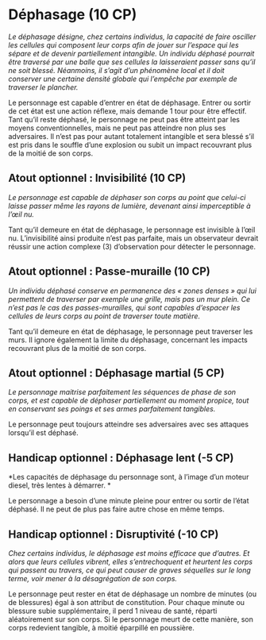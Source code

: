 # Déphasage (10 CP)
*Le déphasage désigne, chez certains individus, la capacité de faire osciller les cellules qui composent leur corps afin de jouer sur l’espace qui les sépare et de devenir partiellement intangible. Un individu déphasé pourrait être traversé par une balle que ses cellules la laisseraient passer sans qu’il ne soit blessé. Néanmoins, il s’agit d’un phénomène local et il doit conserver une certaine densité globale qui l’empêche par exemple de traverser le plancher.*

Le personnage est capable d’entrer en état de déphasage. Entrer ou sortir de cet état est une action réflexe, mais demande 1 tour pour être effectif.  Tant qu’il reste déphasé, le personnage ne peut pas être atteint par les moyens conventionnelles, mais ne peut pas atteindre non plus ses adversaires. Il n’est pas pour autant totalement intangible et sera blessé s’il est pris dans le souffle d’une explosion ou subit un impact recouvrant plus de la moitié de son corps.

## Atout optionnel : Invisibilité (10 CP)
*Le personnage est capable de déphaser son corps au point que celui-ci laisse passer même les rayons de lumière, devenant ainsi imperceptible à l’œil nu.*

Tant qu’il demeure en état de déphasage, le personnage est invisible à l’œil nu. L’invisibilité ainsi produite n’est pas parfaite, mais un observateur devrait réussir une action complexe (3) d’observation pour détecter le personnage.

## Atout optionnel : Passe-muraille (10 CP)
*Un individu déphasé conserve en permanence des « zones denses » qui lui permettent de traverser par exemple une grille, mais pas un mur plein. Ce n’est pas le cas des passes-murailles, qui sont capables d’espacer les cellules de leurs corps au point de traverser toute matière.*

Tant qu’il demeure en état de déphasage, le personnage peut traverser les murs. Il ignore également la limite du déphasage, concernant les impacts recouvrant plus de la moitié de son corps.

## Atout optionnel : Déphasage martial (5 CP)
*Le personnage maitrise parfaitement les séquences de phase de son corps, et est capable de déphaser partiellement au moment propice, tout en conservant ses poings et ses armes parfaitement tangibles.*

Le personnage peut toujours atteindre ses adversaires avec ses attaques lorsqu’il est déphasé.

## Handicap optionnel : Déphasage lent (-5 CP)
*Les capacités de déphasage du personnage sont, à l’image d’un moteur diesel, très lentes à démarrer. *

Le personnage a besoin d’une minute pleine pour entrer ou sortir de l’état déphasé. Il ne peut de plus pas faire autre chose en même temps.

## Handicap optionnel : Disruptivité (-10 CP)
*Chez certains individus, le déphasage est moins efficace que d’autres. Et alors que leurs cellules vibrent, elles s’entrechoquent et heurtent les corps qui passent au travers, ce qui peut causer de graves séquelles sur le long terme, voir mener à la désagrégation de son corps.*

Le personnage peut rester en état de déphasage un nombre de minutes (ou de blessures) égal à son attribut de constitution. Pour chaque minute ou blessure subie supplémentaire, il perd 1 niveau de santé, réparti aléatoirement sur son corps. Si le personnage meurt de cette manière, son corps redevient tangible, à moitié éparpillé en poussière. 
